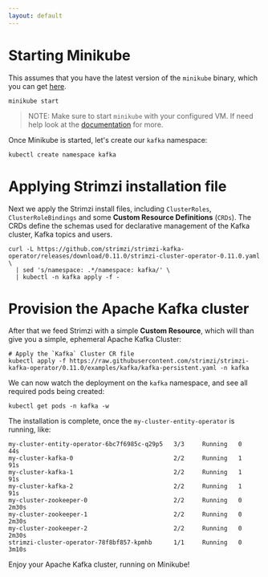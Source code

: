 ```yaml
---
layout: default
---
```


# Starting Minikube 

This assumes that you have the latest version of the `minikube` binary, which you can get [here](https://kubernetes.io/docs/setup/minikube/#installation).

```shell
minikube start
```

> NOTE: Make sure to start `minikube` with your configured VM. If need help look at the [documentation](https://kubernetes.io/docs/setup/minikube/#quickstart) for more.

Once Minikube is started, let's create our `kafka` namespace:

```shell
kubectl create namespace kafka 
```

# Applying Strimzi installation file

Next we apply the Strimzi install files, including `ClusterRoles`, `ClusterRoleBindings` and some **Custom Resource Definitions** (`CRDs`). The CRDs define the schemas used for declarative management of the Kafka cluster, Kafka topics and users.

```shell
curl -L https://github.com/strimzi/strimzi-kafka-operator/releases/download/0.11.0/strimzi-cluster-operator-0.11.0.yaml \
  | sed 's/namespace: .*/namespace: kafka/' \
  | kubectl -n kafka apply -f -
```

# Provision the Apache Kafka cluster

After that we feed Strimzi with a simple **Custom Resource**, which will than give you a simple, ephemeral Apache Kafka Cluster:

```shell
# Apply the `Kafka` Cluster CR file
kubectl apply -f https://raw.githubusercontent.com/strimzi/strimzi-kafka-operator/0.11.0/examples/kafka/kafka-persistent.yaml -n kafka
```

We can now watch the deployment on the `kafka` namespace, and see all required pods being created:

```shell
kubectl get pods -n kafka -w
```

The installation is complete, once the `my-cluster-entity-operator` is running, like:

```
my-cluster-entity-operator-6bc7f6985c-q29p5   3/3     Running   0          44s
my-cluster-kafka-0                            2/2     Running   1          91s
my-cluster-kafka-1                            2/2     Running   1          91s
my-cluster-kafka-2                            2/2     Running   1          91s
my-cluster-zookeeper-0                        2/2     Running   0          2m30s
my-cluster-zookeeper-1                        2/2     Running   0          2m30s
my-cluster-zookeeper-2                        2/2     Running   0          2m30s
strimzi-cluster-operator-78f8bf857-kpmhb      1/1     Running   0          3m10s
```

Enjoy your Apache Kafka cluster, running on Minikube!
